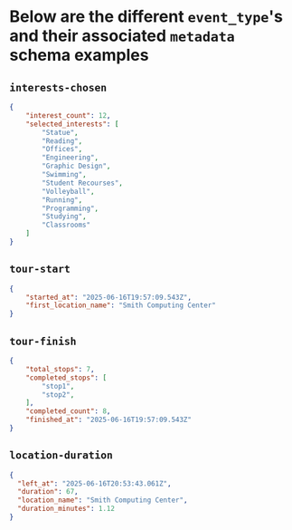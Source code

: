 # Below are the different `event_type`'s and their associated `metadata` schema examples

## `interests-chosen`

```json
{
    "interest_count": 12, 
    "selected_interests": [
        "Statue",
        "Reading",
        "Offices",
        "Engineering",
        "Graphic Design",
        "Swimming",
        "Student Recourses",
        "Volleyball",
        "Running",
        "Programming",
        "Studying",
        "Classrooms"
    ]
}
```

## `tour-start`

```json
{
    "started_at": "2025-06-16T19:57:09.543Z", 
    "first_location_name": "Smith Computing Center"
}

```



## `tour-finish`

```json
{
    "total_stops": 7,
    "completed_stops": [
        "stop1",
        "stop2",
    ],
    "completed_count": 8,
    "finished_at": "2025-06-16T19:57:09.543Z"
}
```


## `location-duration`

```json
{
  "left_at": "2025-06-16T20:53:43.061Z",
  "duration": 67,
  "location_name": "Smith Computing Center",
  "duration_minutes": 1.12
}
```



<!-- ## ``

```json

``` -->